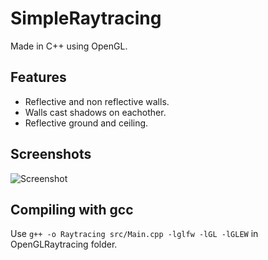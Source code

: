 # SimpleRaytracing
Made in C++ using OpenGL.

## Features
* Reflective and non reflective walls.
* Walls cast shadows on eachother.
* Reflective ground and ceiling.

## Screenshots
![Screenshot](https://user-images.githubusercontent.com/39171004/55278765-bd2dfa80-5310-11e9-9f23-c76c8fbe46bf.jpg)

## Compiling with gcc
Use `g++ -o Raytracing src/Main.cpp -lglfw -lGL -lGLEW` in OpenGLRaytracing folder.
